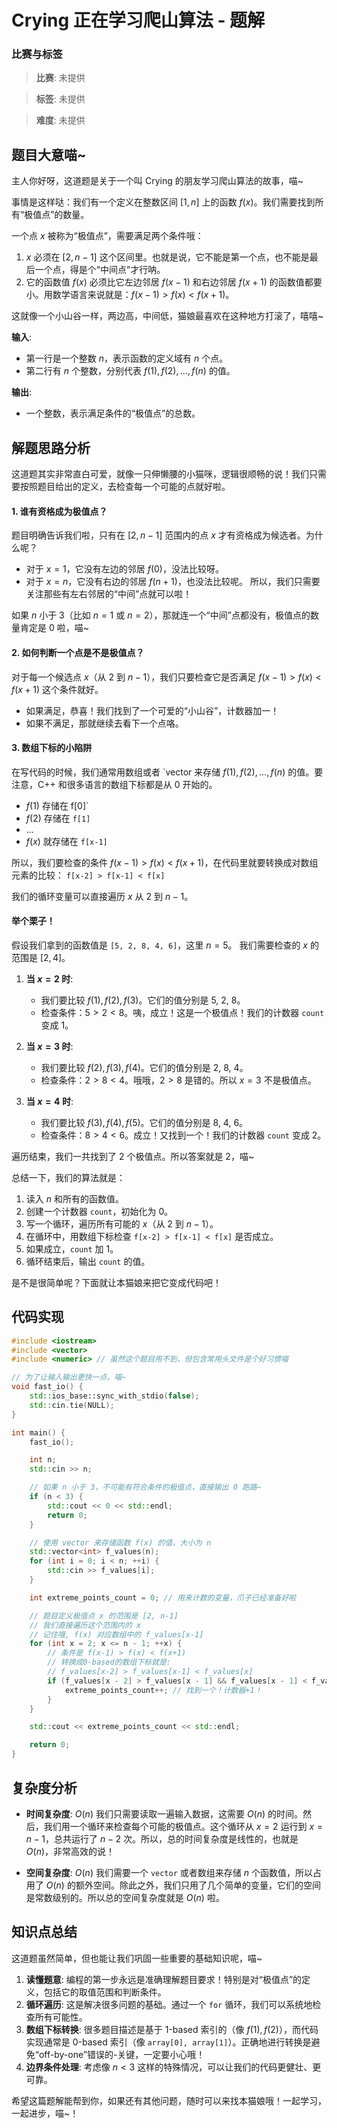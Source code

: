 # Crying 正在学习爬山算法 - 题解

### 比赛与标签
> **比赛**: 未提供

> **标签**: 未提供

> **难度**: 未提供

## 题目大意喵~

主人你好呀，这道题是关于一个叫 Crying 的朋友学习爬山算法的故事，喵~

事情是这样哒：我们有一个定义在整数区间 $[1, n]$ 上的函数 $f(x)$。我们需要找到所有“极值点”的数量。

一个点 $x$ 被称为“极值点”，需要满足两个条件哦：
1.  $x$ 必须在 $[2, n-1]$ 这个区间里。也就是说，它不能是第一个点，也不能是最后一个点，得是个“中间点”才行呐。
2.  它的函数值 $f(x)$ 必须比它左边邻居 $f(x-1)$ 和右边邻居 $f(x+1)$ 的函数值都要小。用数学语言来说就是：$f(x-1) > f(x) < f(x+1)$。

这就像一个小山谷一样，两边高，中间低，猫娘最喜欢在这种地方打滚了，嘻嘻~

**输入**:
- 第一行是一个整数 $n$，表示函数的定义域有 $n$ 个点。
- 第二行有 $n$ 个整数，分别代表 $f(1), f(2), \dots, f(n)$ 的值。

**输出**:
- 一个整数，表示满足条件的“极值点”的总数。

## 解题思路分析

这道题其实非常直白可爱，就像一只伸懒腰的小猫咪，逻辑很顺畅的说！我们只需要按照题目给出的定义，去检查每一个可能的点就好啦。

#### 1. 谁有资格成为极值点？

题目明确告诉我们啦，只有在 $[2, n-1]$ 范围内的点 $x$ 才有资格成为候选者。为什么呢？
- 对于 $x=1$，它没有左边的邻居 $f(0)$，没法比较呀。
- 对于 $x=n$，它没有右边的邻居 $f(n+1)$，也没法比较呢。
所以，我们只需要关注那些有左右邻居的“中间”点就可以啦！

如果 $n$ 小于 3（比如 $n=1$ 或 $n=2$），那就连一个“中间”点都没有，极值点的数量肯定是 0 啦，喵~

#### 2. 如何判断一个点是不是极值点？

对于每一个候选点 $x$（从 $2$ 到 $n-1$），我们只要检查它是否满足 $f(x-1) > f(x) < f(x+1)$ 这个条件就好。
- 如果满足，恭喜！我们找到了一个可爱的“小山谷”，计数器加一！
- 如果不满足，那就继续去看下一个点咯。

#### 3. 数组下标的小陷阱

在写代码的时候，我们通常用数组或者 `vector 来存储 $f(1), f(2), \dots, f(n)$ 的值。要注意，C++ 和很多语言的数组下标都是从 0 开始的。
- $f(1)$ 存储在 f[0]`
- $f(2)$ 存储在 `f[1]`
- ...
- $f(x)$ 就存储在 `f[x-1]`

所以，我们要检查的条件 $f(x-1) > f(x) < f(x+1)$，在代码里就要转换成对数组元素的比较：
`f[x-2] > f[x-1] < f[x]`

我们的循环变量可以直接遍历 $x$ 从 $2$ 到 $n-1$。

#### 举个栗子！

假设我们拿到的函数值是 `[5, 2, 8, 4, 6]`，这里 $n=5$。
我们需要检查的 $x$ 的范围是 $[2, 4]$。

1.  **当 $x=2$ 时**:
    - 我们要比较 $f(1), f(2), f(3)$。它们的值分别是 5, 2, 8。
    - 检查条件：$5 > 2 < 8$。咦，成立！这是一个极值点！我们的计数器 `count` 变成 1。

2.  **当 $x=3$ 时**:
    - 我们要比较 $f(2), f(3), f(4)$。它们的值分别是 2, 8, 4。
    - 检查条件：$2 > 8 < 4$。哦哦，$2 > 8$ 是错的。所以 $x=3$ 不是极值点。

3.  **当 $x=4$ 时**:
    - 我们要比较 $f(3), f(4), f(5)$。它们的值分别是 8, 4, 6。
    - 检查条件：$8 > 4 < 6$。成立！又找到一个！我们的计数器 `count` 变成 2。

遍历结束，我们一共找到了 2 个极值点。所以答案就是 2，喵~

总结一下，我们的算法就是：
1.  读入 $n$ 和所有的函数值。
2.  创建一个计数器 `count`，初始化为 0。
3.  写一个循环，遍历所有可能的 $x$（从 $2$ 到 $n-1$）。
4.  在循环中，用数组下标检查 `f[x-2] > f[x-1] < f[x]` 是否成立。
5.  如果成立，`count` 加 1。
6.  循环结束后，输出 `count` 的值。

是不是很简单呢？下面就让本猫娘来把它变成代码吧！

## 代码实现

```cpp
#include <iostream>
#include <vector>
#include <numeric> // 虽然这个题目用不到，但包含常用头文件是个好习惯喵

// 为了让输入输出更快一点，喵~
void fast_io() {
    std::ios_base::sync_with_stdio(false);
    std::cin.tie(NULL);
}

int main() {
    fast_io();

    int n;
    std::cin >> n;

    // 如果 n 小于 3，不可能有符合条件的极值点，直接输出 0 跑路~
    if (n < 3) {
        std::cout << 0 << std::endl;
        return 0;
    }

    // 使用 vector 来存储函数 f(x) 的值，大小为 n
    std::vector<int> f_values(n);
    for (int i = 0; i < n; ++i) {
        std::cin >> f_values[i];
    }

    int extreme_points_count = 0; // 用来计数的变量，爪子已经准备好啦

    // 题目定义极值点 x 的范围是 [2, n-1]
    // 我们直接遍历这个范围内的 x
    // 记住哦, f(x) 对应数组中的 f_values[x-1]
    for (int x = 2; x <= n - 1; ++x) {
        // 条件是 f(x-1) > f(x) < f(x+1)
        // 转换成0-based的数组下标就是:
        // f_values[x-2] > f_values[x-1] < f_values[x]
        if (f_values[x - 2] > f_values[x - 1] && f_values[x - 1] < f_values[x]) {
            extreme_points_count++; // 找到一个！计数器+1！
        }
    }

    std::cout << extreme_points_count << std::endl;

    return 0;
}
```

## 复杂度分析

- **时间复杂度**: $O(n)$
  我们只需要读取一遍输入数据，这需要 $O(n)$ 的时间。然后，我们用一个循环来检查每个可能的极值点。这个循环从 $x=2$ 运行到 $x=n-1$，总共运行了 $n-2$ 次。所以，总的时间复杂度是线性的，也就是 $O(n)$，非常高效的说！

- **空间复杂度**: $O(n)$
  我们需要一个 `vector` 或者数组来存储 $n$ 个函数值，所以占用了 $O(n)$ 的额外空间。除此之外，我们只用了几个简单的变量，它们的空间是常数级别的。所以总的空间复杂度就是 $O(n)$ 啦。

## 知识点总结

这道题虽然简单，但也能让我们巩固一些重要的基础知识呢，喵~

1.  **读懂题意**: 编程的第一步永远是准确理解题目要求！特别是对“极值点”的定义，包括它的取值范围和判断条件。
2.  **循环遍历**: 这是解决很多问题的基础。通过一个 `for` 循环，我们可以系统地检查所有可能性。
3.  **数组下标转换**: 很多题目描述是基于 1-based 索引的（像 $f(1), f(2)$），而代码实现通常是 0-based 索引（像 `array[0], array[1]`）。正确地进行转换是避免“off-by-one”错误的-关键，一定要小心哦！
4.  **边界条件处理**: 考虑像 $n<3$ 这样的特殊情况，可以让我们的代码更健壮、更可靠。

希望这篇题解能帮到你，如果还有其他问题，随时可以来找本猫娘哦！一起学习，一起进步，喵~！